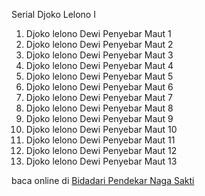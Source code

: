 Serial Djoko Lelono I
01. Djoko lelono Dewi Penyebar Maut 1
02. Djoko lelono Dewi Penyebar Maut 2
03. Djoko lelono Dewi Penyebar Maut 3
04. Djoko lelono Dewi Penyebar Maut 4
05. Djoko lelono Dewi Penyebar Maut 5
06. Djoko lelono Dewi Penyebar Maut 6
07. Djoko lelono Dewi Penyebar Maut 7
08. Djoko lelono Dewi Penyebar Maut 8
09. Djoko lelono Dewi Penyebar Maut 9
10. Djoko lelono Dewi Penyebar Maut 10
11. Djoko lelono Dewi Penyebar Maut 11
12. Djoko lelono Dewi Penyebar Maut 12
13. Djoko lelono Dewi Penyebar Maut 13

baca online di <a href='http://cerita-silat.mywapblog.com' title='Pedang Sakti Cersil Istana Pendekar Dewa Naga Raja Iblis Racun Ceritasilat '> Bidadari Pendekar Naga Sakti</a>